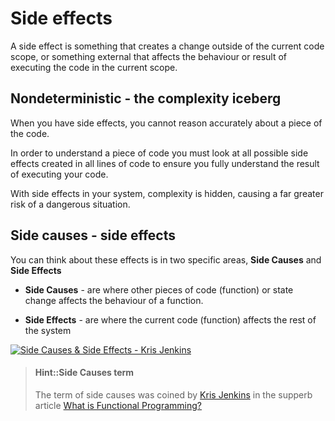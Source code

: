 # Side effects

A side effect is something that creates a change outside of the current code scope, or something external that affects the behaviour or result of executing the code in the current scope.

## Nondeterministic - the complexity iceberg

When you have side effects, you cannot reason accurately about a piece of the code.

In order to understand a piece of code you must look at all possible side effects created in all lines of code to ensure you fully understand the result of executing your code.

With side effects in your system, complexity is hidden, causing a far greater risk of a dangerous situation.

## Side causes - side effects

You can think about these effects is in two specific areas, **Side Causes** and **Side Effects**

* **Side Causes** - are where other pieces of code (function) or state change affects the behaviour of a function.

* **Side Effects** - are where the current code (function) affects the rest of the system


[![Side Causes & Side Effects - Kris Jenkins](https://raw.githubusercontent.com/practicalli/graphic-design/live/clojure/theory/side-causes-side-effects.png)](https://raw.githubusercontent.com/practicalli/graphic-design/live/clojure/theory/side-causes-side-effects.png)

> #### Hint::Side Causes term
> The term of side causes was coined by [Kris Jenkins](https://twitter.com/krisajenkins) in the supperb article [What is Functional Programming?](http://blog.jenkster.com/2015/12/what-is-functional-programming.html)
